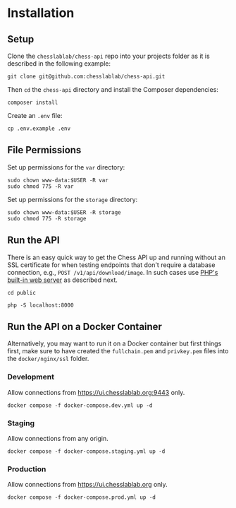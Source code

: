 # Installation

## Setup

Clone the `chesslablab/chess-api` repo into your projects folder as it is described in the following example:

```text
git clone git@github.com:chesslablab/chess-api.git
```

Then `cd` the `chess-api` directory and install the Composer dependencies:

```text
composer install
```

Create an `.env` file:

```text
cp .env.example .env
```

## File Permissions

Set up permissions for the `var` directory:

```
sudo chown www-data:$USER -R var
sudo chmod 775 -R var
```

Set up permissions for the `storage` directory:

```
sudo chown www-data:$USER -R storage
sudo chmod 775 -R storage
```

## Run the API

There is an easy quick way to get the Chess API up and running without an SSL certificate for when testing endpoints that don't require a database connection, e.g., `POST /v1/api/download/image`. In such cases use [PHP's built-in web server](https://www.php.net/manual/en/features.commandline.webserver.php) as described next.

```text
cd public
```

```text
php -S localhost:8000
```

## Run the API on a Docker Container

Alternatively, you may want to run it on a Docker container but first things first, make sure to have created the `fullchain.pem` and `privkey.pem` files into the `docker/nginx/ssl` folder.

### Development

Allow connections from https://ui.chesslablab.org:9443 only.

```text
docker compose -f docker-compose.dev.yml up -d
```

### Staging

Allow connections from any origin.

```text
docker compose -f docker-compose.staging.yml up -d
```

### Production

Allow connections from https://ui.chesslablab.org only.

```text
docker compose -f docker-compose.prod.yml up -d
```
